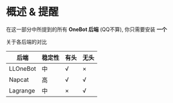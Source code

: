 # 概述 & 提醒

在这一部分中所提到的所有 **OneBot 后端** (QQ不算), 你只需要安装 **一个**

关于各后端的对比

| 后端       | 稳定性 | 有头 | 无头 |
|----------|-----|----|----|
| LLOneBot | 中   | √  | ×  |
| Napcat   | 高   | √  | √  |
| Lagrange | 中   | ×  | √  |